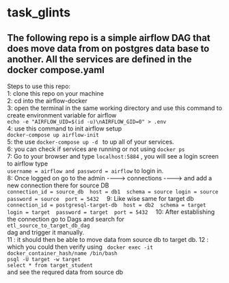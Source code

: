 # task_glints
The following repo is a simple airflow DAG that does move data from on postgres data base to another. All the services are defined in the docker compose.yaml
-----------------------------------------------------------

Steps to use this repo:<br />
  1: clone this repo on your machine<br />
  2: cd into the airflow-docker<br />
  3: open the terminal in the same working directory and use this command to create environment variable for airflow <br />
  ```echo -e "AIRFLOW_UID=$(id -u)\nAIRFLOW_GID=0" > .env```<br />
  4: use this command to init airflow setup <br /> 
   ```docker-compose up airflow-init``` <br />
  5: the use ```docker-compose up -d ``` to up all of your services.<br />
  6: you can check if services are running or not using ```docker ps``` <br />
  7: Go to your browser and type ```localhost:5884``` , you will see a login screen to airflow type <br />
  ``` username = airflow and password = airflow ``` to login in. <br />
  8: Once logged on go to the admin ----> connections ----> and add a new connection there for source DB <br />
      ```connection_id = source_db 
         host = db1 
         schema = source
         login = source
         password = source 
         port = 5432 
       ```
  9: Like wise same for target db <br />
     ```connection_id = postgresql-target-db 
         host = db2 
         schema = target 
         login = target 
         password = target 
         port = 5432 
       ```
   10: After establishing the connection go to Dags and search for  <br /> ```etl_source_to_target_db_dag``` <br />
       dag and trigger it manually. <br />
   11 : it should then be able to move data from source db to target db.
   12 : which you could then verify using ``` docker exec -it docker_container_hash/name /bin/bash``` <br /> ```psql -U target -w target``` <br />  ```select * from target_student``` <br /> and see the requred data from source db
   
   
